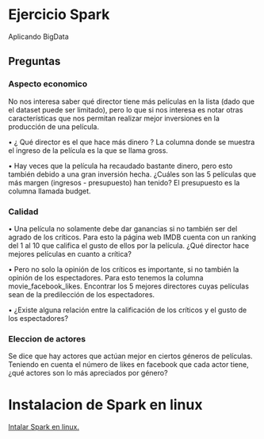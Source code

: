 # Ejercicio Spark
Aplicando BigData

## Preguntas

### Aspecto economico 

No nos interesa saber qué director tiene más películas en la lista (dado que el dataset puede ser
limitado), pero lo que si nos interesa es notar otras características que nos permitan realizar mejor
inversiones en la producción de una película.

• ¿ Qué director es el que hace más dinero ? La columna donde se muestra el ingreso de la
película es la que se llama gross.

• Hay veces que la película ha recaudado bastante dinero, pero esto también debido a una gran
inversión hecha. ¿Cuáles son las 5 películas que más margen (ingresos - presupuesto) han
tenido? El presupuesto es la columna llamada budget.

### Calidad

• Una película no solamente debe dar ganancias si no también ser del agrado de los críticos. Para
esto la página web IMDB cuenta con un ranking del 1 al 10 que califica el gusto de ellos por la
película. ¿Qué director hace mejores películas en cuanto a crítica?

• Pero no solo la opinión de los críticos es importante, si no también la opinión de los
espectadores. Para esto tenemos la columna movie_facebook_likes. Encontrar los 5 mejores
directores cuyas películas sean de la predilección de los espectadores.

• ¿Existe alguna relación entre la calificación de los críticos y el gusto de los espectadores?

### Eleccion de actores

Se dice que hay actores que actúan mejor en ciertos géneros de películas. Teniendo en cuenta el
número de likes en facebook que cada actor tiene, ¿qué actores son lo más apreciados por género?


# Instalacion de Spark en linux

[Intalar Spark en linux.](https://github.com/AlexanderPrincipe/Instalacion_Spark)
